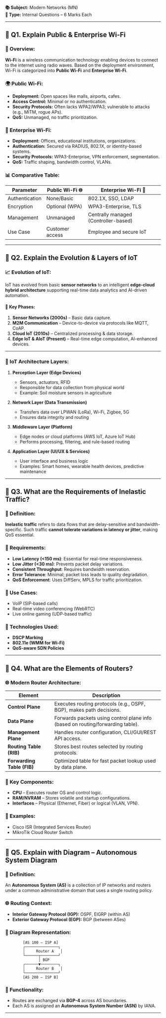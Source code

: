 

**📚 Subject:** Modern Networks (MN)  
**📝 Type:** Internal Questions – 6 Marks Each

---

## 🔹 Q1. Explain Public & Enterprise Wi-Fi

### 📡 Overview:
**Wi-Fi** is a wireless communication technology enabling devices to connect to the internet using radio waves. Based on the deployment environment, Wi-Fi is categorized into **Public Wi-Fi** and **Enterprise Wi-Fi**.

### 🌍 Public Wi-Fi:
- **Deployment:** Open spaces like malls, airports, cafes.
- **Access Control:** Minimal or no authentication.
- **Security Protocols:** Often lacks WPA2/WPA3; vulnerable to attacks (e.g., MITM, rogue APs).
- **QoS:** Unmanaged, no traffic prioritization.

### 🏢 Enterprise Wi-Fi:
- **Deployment:** Offices, educational institutions, organizations.
- **Authentication:** Secured via RADIUS, 802.1X, or identity-based systems.
- **Security Protocols:** WPA3-Enterprise, VPN enforcement, segmentation.
- **QoS:** Traffic shaping, bandwidth control, VLANs.

### 📊 Comparative Table:

| Parameter        | Public Wi-Fi 🌐     | Enterprise Wi-Fi 🏢       |
|------------------|---------------------|----------------------------|
| Authentication   | None/Basic          | 802.1X, SSO, LDAP          |
| Encryption       | Optional (WPA)      | WPA3-Enterprise, TLS       |
| Management       | Unmanaged           | Centrally managed (Controller-based) |
| Use Case         | Customer access     | Employee and secure IoT    |

---

## 🔹 Q2. Explain the Evolution & Layers of IoT

### 📈 Evolution of IoT:
IoT has evolved from basic **sensor networks** to an intelligent **edge-cloud hybrid architecture** supporting real-time data analytics and AI-driven automation.

#### 📅 Key Phases:
1. **Sensor Networks (2000s)** – Basic data capture.
2. **M2M Communication** – Device-to-device via protocols like MQTT, CoAP.
3. **Cloud IoT (2010s)** – Centralized processing & data storage.
4. **Edge IoT & AIoT (Present)** – Real-time edge computation, AI-enhanced devices.

---

### 🧱 IoT Architecture Layers:

1. **Perception Layer (Edge Devices)**  
   - Sensors, actuators, RFID
   - Responsible for data collection from physical world  
   - Example: Soil moisture sensors in agriculture

2. **Network Layer (Data Transmission)**  
   - Transfers data over LPWAN (LoRa), Wi-Fi, Zigbee, 5G  
   - Ensures data integrity and routing  

3. **Middleware Layer (Platform)**  
   - Edge nodes or cloud platforms (AWS IoT, Azure IoT Hub)  
   - Performs processing, filtering, and rule-based routing

4. **Application Layer (UI/UX & Services)**  
   - User interface and business logic  
   - Examples: Smart homes, wearable health devices, predictive maintenance

---

## 🔹 Q3. What are the Requirements of Inelastic Traffic?

### 🔁 Definition:
**Inelastic traffic** refers to data flows that are delay-sensitive and bandwidth-specific. Such traffic **cannot tolerate variations in latency or jitter**, making QoS essential.

### 📌 Requirements:

- **Low Latency (<150 ms)**: Essential for real-time responsiveness.
- **Low Jitter (<30 ms)**: Prevents packet delay variations.
- **Consistent Throughput**: Requires bandwidth reservation.
- **Error Tolerance**: Minimal; packet loss leads to quality degradation.
- **QoS Enforcement**: Uses DiffServ, MPLS for traffic prioritization.

### 🎯 Use Cases:
- VoIP (SIP-based calls)
- Real-time video conferencing (WebRTC)
- Live online gaming (UDP-based traffic)

### 📘 Technologies Used:
- **DSCP Marking**
- **802.11e (WMM for Wi-Fi)**
- **QoS-aware SDN Policies**

---

## 🔹 Q4. What are the Elements of Routers?

### 🌐 Modern Router Architecture:

| Element           | Description |
|-------------------|-------------|
| **Control Plane** | Executes routing protocols (e.g., OSPF, BGP), makes path decisions. |
| **Data Plane**    | Forwards packets using control plane info (based on routing/forwarding table). |
| **Management Plane** | Handles router configuration, CLI/GUI/REST API access. |
| **Routing Table (RIB)** | Stores best routes selected by routing protocols. |
| **Forwarding Table (FIB)** | Optimized table for fast packet lookup used by data plane. |

### 🧠 Key Components:

- **CPU** – Executes router OS and control logic.
- **RAM/NVRAM** – Stores volatile and startup configurations.
- **Interfaces** – Physical (Ethernet, Fiber) or logical (VLAN, VPN).

### 🔧 Examples:
- Cisco ISR (Integrated Services Router)
- MikroTik Cloud Router Switch

---

## 🔹 Q5. Explain with Diagram – Autonomous System Diagram

### 📌 Definition:
An **Autonomous System (AS)** is a collection of IP networks and routers under a common administrative domain that uses a single routing policy.

### 🌐 Routing Context:
- **Interior Gateway Protocol (IGP):** OSPF, EIGRP (within AS)
- **Exterior Gateway Protocol (EGP):** BGP (between ASes)

### 🧭 Diagram Representation:

```
        [AS 100 – ISP A]
        ┌───────────────┐
        │     Router A   │
        └──────┬────────┘
               │ BGP
        ┌──────▼────────┐
        │     Router B   │
        └───────────────┘
        [AS 200 – ISP B]
```

### 🔄 Functionality:
- Routes are exchanged via **BGP-4** across AS boundaries.
- Each AS is assigned an **Autonomous System Number (ASN)** by IANA.

---

